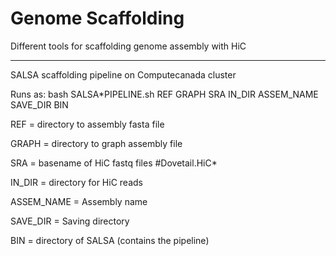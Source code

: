 # Genome Scaffolding

Different tools for scaffolding genome assembly with HiC
_________________________________________________________

SALSA scaffolding pipeline on Computecanada cluster


Runs as:
bash SALSA*PIPELINE.sh REF GRAPH SRA IN_DIR ASSEM_NAME SAVE_DIR BIN



REF = directory to assembly fasta file

GRAPH = directory to graph assembly file

SRA = basename of HiC fastq files #Dovetail.HiC*

IN_DIR = directory for HiC reads

ASSEM_NAME = Assembly name

SAVE_DIR = Saving directory

BIN = directory of SALSA (contains the pipeline)
